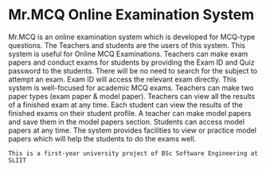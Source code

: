 # Mr.MCQ Online Examination System

Mr.MCQ is an online examination system which is developed for MCQ-type questions. The Teachers and students are the users of this system. This system is useful for Online MCQ Examinations. Teachers can make exam papers and conduct exams for students by providing the Exam ID and Quiz password to the students. There will be no need to search for the subject to attempt an exam. Exam ID will access the relevant exam directly.
This system is well-focused for academic MCQ exams. Teachers can make two paper types (exam paper & model paper). Teachers can view all the results of a finished exam at any time. Each student can view the results of the finished exams on their student profile. 
A teacher can make model papers and save them in the model papers section. Students can access model papers at any time. The system provides facilities to view or practice model papers which will help the students to do the exams well.

 ```This is a first-year university project of BSc Software Engineering at SLIIT```
